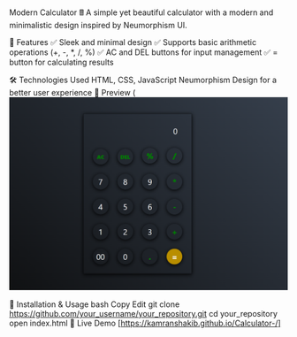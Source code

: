 Modern Calculator 🖩
A simple yet beautiful calculator with a modern and minimalistic design inspired by Neumorphism UI.

🚀 Features
✅ Sleek and minimal design
✅ Supports basic arithmetic operations (+, -, *, /, %)
✅ AC and DEL buttons for input management
✅ = button for calculating results

🛠️ Technologies Used
HTML, CSS, JavaScript
Neumorphism Design for a better user experience
📸 Preview
(![Calculator Preview](image.png)

📂 Installation & Usage
bash
Copy
Edit
git clone https://github.com/your_username/your_repository.git
cd your_repository
open index.html
🔗 Live Demo
[https://kamranshakib.github.io/Calculator-/]

